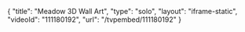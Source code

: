 {
    "title": "Meadow 3D Wall Art",
    "type": "solo",
    "layout": "iframe-static",
    "videoId": "111180192",
    "url": "\/tvpembed\/111180192"
}